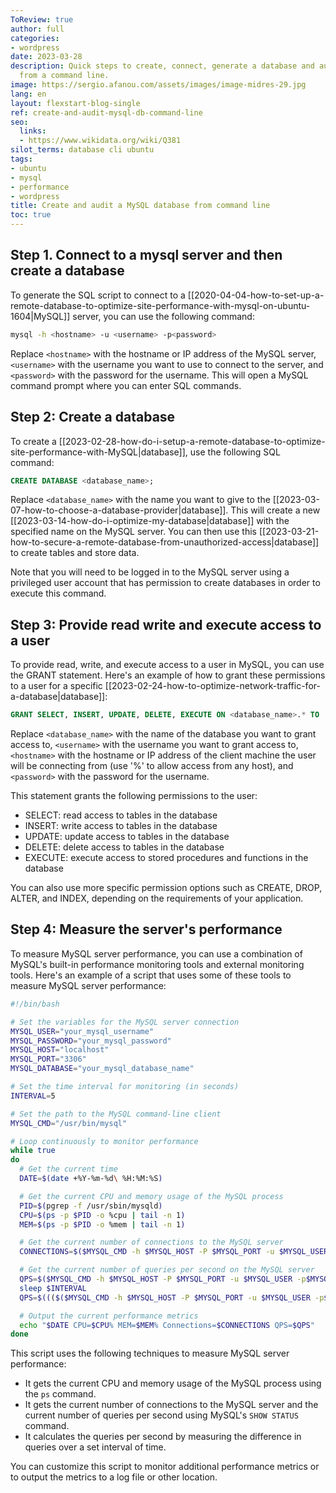 ```yaml
---
ToReview: true
author: full
categories:
- wordpress
date: 2023-03-28
description: Quick steps to create, connect, generate a database and audit it's performance
  from a command line.
image: https://sergio.afanou.com/assets/images/image-midres-29.jpg
lang: en
layout: flexstart-blog-single
ref: create-and-audit-mysql-db-command-line
seo:
  links:
  - https://www.wikidata.org/wiki/Q381
silot_terms: database cli ubuntu
tags:
- ubuntu
- mysql
- performance
- wordpress
title: Create and audit a MySQL database from command line
toc: true
---
```


## Step 1. Connect to a mysql server and then create a database

To generate the SQL script to connect to a [[2020-04-04-how-to-set-up-a-remote-database-to-optimize-site-performance-with-mysql-on-ubuntu-1604|MySQL]] server, you can use the following command:

```bash
mysql -h <hostname> -u <username> -p<password>
```


Replace `<hostname>` with the hostname or IP address of the MySQL server, `<username>` with the username you want to use to connect to the server, and `<password>` with the password for the username. This will open a MySQL command prompt where you can enter SQL commands.



## Step 2: Create a database 

To create a [[2023-02-28-how-do-i-setup-a-remote-database-to-optimize-site-performance-with-MySQL|database]], use the following SQL command:

```sql
CREATE DATABASE <database_name>;
```

Replace `<database_name>` with the name you want to give to the [[2023-03-07-how-to-choose-a-database-provider|database]]. This will create a new [[2023-03-14-how-do-i-optimize-my-database|database]] with the specified name on the MySQL server. You can then use this [[2023-03-21-how-to-secure-a-remote-database-from-unauthorized-access|database]] to create tables and store data.

Note that you will need to be logged in to the MySQL server using a privileged user account that has permission to create databases in order to execute this command.



## Step 3: Provide read write and execute access to a user

To provide read, write, and execute access to a user in MySQL, you can use the GRANT statement. Here's an example of how to grant these permissions to a user for a specific [[2023-02-24-how-to-optimize-network-traffic-for-a-database|database]]:

```sql
GRANT SELECT, INSERT, UPDATE, DELETE, EXECUTE ON <database_name>.* TO '<username>'@'<hostname>' IDENTIFIED BY '<password>';
```


Replace `<database_name>` with the name of the database you want to grant access to, `<username>` with the username you want to grant access to, `<hostname>` with the hostname or IP address of the client machine the user will be connecting from (use '%' to allow access from any host), and `<password>` with the password for the username.

This statement grants the following permissions to the user:

-   SELECT: read access to tables in the database
-   INSERT: write access to tables in the database
-   UPDATE: update access to tables in the database
-   DELETE: delete access to tables in the database
-   EXECUTE: execute access to stored procedures and functions in the database

You can also use more specific permission options such as CREATE, DROP, ALTER, and INDEX, depending on the requirements of your application.

## Step 4: Measure the server's performance


To measure MySQL server performance, you can use a combination of MySQL's built-in performance monitoring tools and external monitoring tools. Here's an example of a script that uses some of these tools to measure MySQL server performance:

```bash
#!/bin/bash

# Set the variables for the MySQL server connection
MYSQL_USER="your_mysql_username"
MYSQL_PASSWORD="your_mysql_password"
MYSQL_HOST="localhost"
MYSQL_PORT="3306"
MYSQL_DATABASE="your_mysql_database_name"

# Set the time interval for monitoring (in seconds)
INTERVAL=5

# Set the path to the MySQL command-line client
MYSQL_CMD="/usr/bin/mysql"

# Loop continuously to monitor performance
while true
do
  # Get the current time
  DATE=$(date +%Y-%m-%d\ %H:%M:%S)

  # Get the current CPU and memory usage of the MySQL process
  PID=$(pgrep -f /usr/sbin/mysqld)
  CPU=$(ps -p $PID -o %cpu | tail -n 1)
  MEM=$(ps -p $PID -o %mem | tail -n 1)

  # Get the current number of connections to the MySQL server
  CONNECTIONS=$($MYSQL_CMD -h $MYSQL_HOST -P $MYSQL_PORT -u $MYSQL_USER -p$MYSQL_PASSWORD -e "SHOW STATUS WHERE Variable_name = 'Threads_connected';" $MYSQL_DATABASE | awk '{print $2}')

  # Get the current number of queries per second on the MySQL server
  QPS=$($MYSQL_CMD -h $MYSQL_HOST -P $MYSQL_PORT -u $MYSQL_USER -p$MYSQL_PASSWORD -e "SHOW STATUS WHERE Variable_name = 'Queries';" $MYSQL_DATABASE | awk '{print $2}')
  sleep $INTERVAL
  QPS=$((($($MYSQL_CMD -h $MYSQL_HOST -P $MYSQL_PORT -u $MYSQL_USER -p$MYSQL_PASSWORD -e "SHOW STATUS WHERE Variable_name = 'Queries';" $MYSQL_DATABASE | awk '{print $2}')-$QPS)/$INTERVAL))

  # Output the current performance metrics
  echo "$DATE CPU=$CPU% MEM=$MEM% Connections=$CONNECTIONS QPS=$QPS"
done

```

This script uses the following techniques to measure MySQL server performance:

-   It gets the current CPU and memory usage of the MySQL process using the `ps` command.
-   It gets the current number of connections to the MySQL server and the current number of queries per second using MySQL's `SHOW STATUS` command.
-   It calculates the queries per second by measuring the difference in queries over a set interval of time.

You can customize this script to monitor additional performance metrics or to output the metrics to a log file or other location.